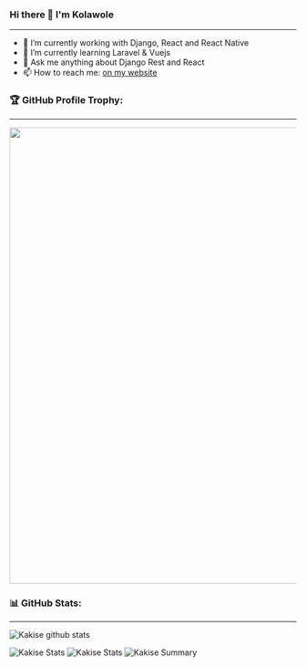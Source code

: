 ### Hi there 👋 I'm Kolawole
---

- 🔭 I’m currently working with Django, React and React Native
- 🌱 I’m currently learning Laravel & Vuejs
- 💬 Ask me anything about Django Rest and React 
- 📫 How to reach me: [on my website](https://koladev.xyz)

### 🏆 GitHub Profile Trophy:
---
<a href="https://github.com/ryo-ma/github-profile-trophy">
  <img width=800 src="https://github-profile-trophy.vercel.app/?username=koladev32&column=8&theme=radical&no-frame=true&no-bg=true"/>
</a>


### 📊 GitHub Stats:
---
![Kakise github stats](https://github-readme-stats.vercel.app/api?username=koladev32&theme=radical&show_icons=true&count_private=true)

![Kakise Stats](https://github-profile-summary-cards.vercel.app/api/cards/repos-per-language?username=koladev32&theme=solarized_dark)
![Kakise Stats](https://github-profile-summary-cards.vercel.app/api/cards/most-commit-language?username=koladev32&theme=solarized_dark)
![Kakise Summary](https://github-profile-summary-cards.vercel.app/api/cards/profile-details?username=koladev32&theme=solarized_dark)
